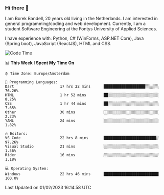 ### Hi there 👋

I am Borek Bandell, 20 years old living in the Netherlands. I am interested in general programming/coding and web development. Currently, I am a student Software Engineering at the Fontys University of Applied Sciences.

I have experience with: Python, C# (WinForms, ASP.NET Core), Java (Spring boot), JavaScript (ReactJS), HTML and CSS.

<!--START_SECTION:waka-->
![Code Time](http://img.shields.io/badge/Code%20Time-372%20hrs-blue)

📊 **This Week I Spent My Time On** 

```text
⌚︎ Time Zone: Europe/Amsterdam

💬 Programming Languages: 
Dart                     17 hrs 22 mins      ███████████████████░░░░░░   76.26% 
HTML                     1 hr 52 mins        ██░░░░░░░░░░░░░░░░░░░░░░░   8.25% 
CSS                      1 hr 44 mins        ██░░░░░░░░░░░░░░░░░░░░░░░   7.65% 
Other                    30 mins             ░░░░░░░░░░░░░░░░░░░░░░░░░   2.23% 
YAML                     24 mins             ░░░░░░░░░░░░░░░░░░░░░░░░░   1.82%

🔥 Editors: 
VS Code                  22 hrs 8 mins       ████████████████████████░   97.26% 
Visual Studio            21 mins             ░░░░░░░░░░░░░░░░░░░░░░░░░   1.56% 
Rider                    16 mins             ░░░░░░░░░░░░░░░░░░░░░░░░░   1.18%

💻 Operating System: 
Windows                  22 hrs 46 mins      █████████████████████████   100.0%

```


 Last Updated on 01/02/2023 16:14:58 UTC
<!--END_SECTION:waka-->

<!--**tcBorek2002/tcBorek2002** is a ✨ _special_ ✨ repository because its `README.md` (this file) appears on your GitHub profile.

Here are some ideas to get you started:

- 🔭 I’m currently working on ...
- 🌱 I’m currently learning ...
- 👯 I’m looking to collaborate on ...
- 🤔 I’m looking for help with ...
- 💬 Ask me about ...
- 📫 How to reach me: ...
- 😄 Pronouns: ...
- ⚡ Fun fact: ...
-->
